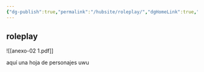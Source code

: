 ```yaml
---
{"dg-publish":true,"permalink":"/hubsite/roleplay/","dgHomeLink":true,"dgPassFrontmatter":false}
---
```


## roleplay

![[anexo-02 1.pdf]]

aquí una hoja de personajes uwu